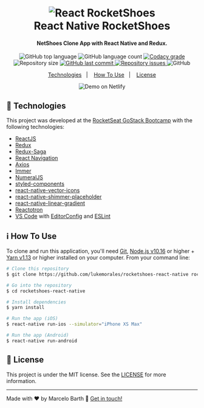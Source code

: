 <h1 align="center">
    <img alt="React RocketShoes" src="https://res.cloudinary.com/lukemorales/image/upload/v1562696000/readme_logos/react-rocketshoes_jy1lze.png" />
    <br>
    React Native RocketShoes
</h1>

<h4 align="center">
  NetShoes Clone App with React Native and Redux.
</h4>
<p align="center">
  <img alt="GitHub top language" src="https://img.shields.io/github/languages/top/lukemorales/rocketshoes-react-native.svg">

  <img alt="GitHub language count" src="https://img.shields.io/github/languages/count/lukemorales/rocketshoes-react-native.svg">

  <a href="https://www.codacy.com/app/lukemorales/rocketshoes-react-native?utm_source=github.com&amp;utm_medium=referral&amp;utm_content=lukemorales/rocketshoes-react-native&amp;utm_campaign=Badge_Grade">
    <img alt="Codacy grade" src="https://img.shields.io/codacy/grade/e4cc1482460841bdaa99c2e75e01f0bc.svg">
  </a>

  <img alt="Repository size" src="https://img.shields.io/github/repo-size/lukemorales/rocketshoes-react-native.svg">
  <a href="https://github.com/lukemorales/rocketshoes-react-native/commits/master">
    <img alt="GitHub last commit" src="https://img.shields.io/github/last-commit/lukemorales/rocketshoes-react-native.svg">
  </a>

  <a href="https://github.com/lukemorales/rocketshoes-react-native/issues">
    <img alt="Repository issues" src="https://img.shields.io/github/issues/lukemorales/rocketshoes-react-native.svg">
  </a>

  <img alt="GitHub" src="https://img.shields.io/github/license/lukemorales/rocketshoes-react-native.svg">
</p>

<p align="center">
  <a href="#rocket-technologies">Technologies</a>&nbsp;&nbsp;&nbsp;|&nbsp;&nbsp;&nbsp;
  <a href="#information_source-how-to-use">How To Use</a>&nbsp;&nbsp;&nbsp;|&nbsp;&nbsp;&nbsp;
  <a href="#memo-license">License</a>
</p>


<p align="center">
  <img alt="Demo on Netlify" src="https://res.cloudinary.com/lukemorales/image/upload/v1563425600/readme_logos/rocketshoes-native_gsjofr.gif">
</p>

## :rocket: Technologies

This project was developed at the [RocketSeat GoStack Bootcamp](https://rocketseat.com.br/bootcamp) with the following technologies:

-  [ReactJS](https://reactjs.org/)
-  [Redux](https://redux.js.org/)
-  [Redux-Saga](https://redux-saga.js.org/)
-  [React Navigation](https://reactnavigation.org/)
-  [Axios](https://github.com/axios/axios)
-  [Immer](https://github.com/immerjs/immer)
-  [NumeralJS](http://numeraljs.com/)
-  [styled-components](https://www.styled-components.com/)
-  [react-native-vector-icons](https://github.com/oblador/react-native-vector-icons)
-  [react-native-shimmer-placeholder](https://github.com/tomzaku/react-native-shimmer-placeholder)
-  [react-native-linear-gradient](https://github.com/react-native-community/react-native-linear-gradient)
-  [Reactotron](https://infinite.red/reactotron)
-  [VS Code][vc] with [EditorConfig][vceditconfig] and [ESLint][vceslint]

## :information_source: How To Use

To clone and run this application, you'll need [Git](https://git-scm.com), [Node.js v10.16][nodejs] or higher + [Yarn v1.13][yarn] or higher installed on your computer. From your command line:

```bash
# Clone this repository
$ git clone https://github.com/lukemorales/rocketshoes-react-native rocketshoesRN

# Go into the repository
$ cd rocketshoes-react-native

# Install dependencies
$ yarn install

# Run the app (iOS)
$ react-native run-ios --simulator="iPhone XS Max"

# Run the app (Android)
$ react-native run-android
```

## :memo: License
This project is under the MIT license. See the [LICENSE](https://github.com/lukemorales/rocketshoes-react-native/blob/master/LICENSE) for more information.

---

Made with ♥ by Marcelo Barth :wave: [Get in touch!](https://www.linkedin.com/in/marcelobarth/)

[nodejs]: https://nodejs.org/
[yarn]: https://yarnpkg.com/
[vc]: https://code.visualstudio.com/
[vceditconfig]: https://marketplace.visualstudio.com/items?itemName=EditorConfig.EditorConfig
[vceslint]: https://marketplace.visualstudio.com/items?itemName=dbaeumer.vscode-eslint
